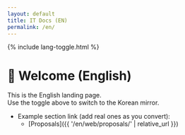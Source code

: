 ```yaml
---
layout: default
title: IT Docs (EN)
permalink: /en/
---
```


{% include lang-toggle.html %}

# 👋 Welcome (English)

This is the English landing page.  
Use the toggle above to switch to the Korean mirror.

- Example section link (add real ones as you convert):
  - [Proposals]({{ '/en/web/proposals/' | relative_url }})
